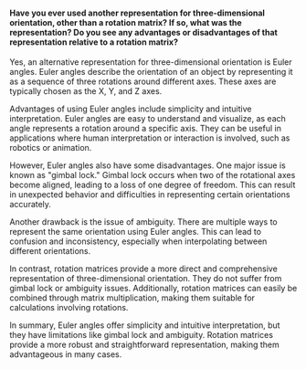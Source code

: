 #### Have you ever used another representation for three-dimensional orientation, other than a rotation matrix?  If so, what was the representation?  Do you see any advantages or disadvantages of that representation relative to a rotation matrix?

Yes, an alternative representation for three-dimensional orientation is Euler angles. Euler angles describe the orientation of an object by representing it as a sequence of three rotations around different axes. These axes are typically chosen as the X, Y, and Z axes.

Advantages of using Euler angles include simplicity and intuitive interpretation. Euler angles are easy to understand and visualize, as each angle represents a rotation around a specific axis. They can be useful in applications where human interpretation or interaction is involved, such as robotics or animation.

However, Euler angles also have some disadvantages. One major issue is known as "gimbal lock." Gimbal lock occurs when two of the rotational axes become aligned, leading to a loss of one degree of freedom. This can result in unexpected behavior and difficulties in representing certain orientations accurately.

Another drawback is the issue of ambiguity. There are multiple ways to represent the same orientation using Euler angles. This can lead to confusion and inconsistency, especially when interpolating between different orientations.

In contrast, rotation matrices provide a more direct and comprehensive representation of three-dimensional orientation. They do not suffer from gimbal lock or ambiguity issues. Additionally, rotation matrices can easily be combined through matrix multiplication, making them suitable for calculations involving rotations.

In summary, Euler angles offer simplicity and intuitive interpretation, but they have limitations like gimbal lock and ambiguity. Rotation matrices provide a more robust and straightforward representation, making them advantageous in many cases.

